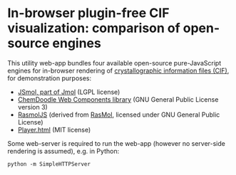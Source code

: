 In-browser plugin-free CIF visualization: comparison of open-source engines
======

This utility web-app bundles four available open-source pure-JavaScript engines for in-browser rendering of [crystallographic information files (CIF)](https://en.wikipedia.org/wiki/Crystallographic_Information_File), for demonstration purposes:

* [JSmol, part of Jmol](http://www.jmol.org) (LGPL license)
* [ChemDoodle Web Components library](http://web.chemdoodle.com) (GNU General Public License version 3)
* [RasmolJS](https://bitbucket.org/baoilleach/rasmoljs) (derived from [RasMol](http://www.rasmol.org), licensed under GNU General Public License)
* [Player.html](https://github.com/tilde-lab/player.html) (MIT license)

Some web-server is required to run the web-app (however no server-side rendering is assumed), e.g. in Python:
```
python -m SimpleHTTPServer
```
